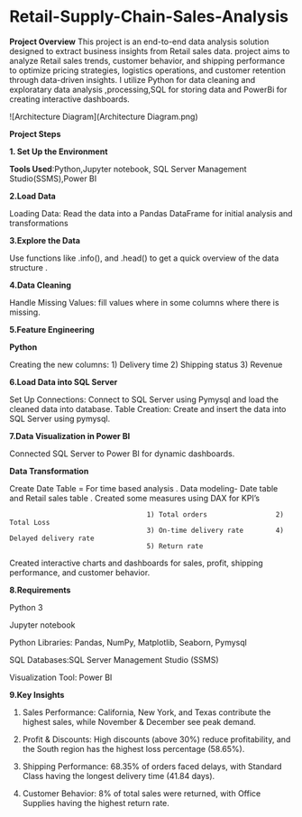 # Retail-Supply-Chain-Sales-Analysis

**Project Overview**
This project is an end-to-end data analysis solution designed to extract business insights from Retail sales data.
project aims to analyze Retail sales trends, customer behavior, and shipping performance to optimize pricing strategies, logistics operations, and customer retention through data-driven insights. I utilize Python for data cleaning and exploratary data analysis
,processing,SQL for storing data and PowerBi for creating interactive dashboards.


![Architecture Diagram](Architecture Diagram.png)









**Project Steps**

**1. Set Up the Environment**

**Tools Used**:Python,Jupyter notebook, SQL Server Management Studio(SSMS),Power BI


**2.Load Data**

Loading Data: Read the data into a Pandas DataFrame for initial analysis and transformations


**3.Explore the Data**

Use functions like .info(), and .head() to get a quick overview of the data structure .


**4.Data Cleaning**

Handle Missing Values:  fill values where in some columns where there is missing.


**5.Feature Engineering**

**Python**

Creating the new columns: 1) Delivery time  2) Shipping status  3) Revenue


**6.Load Data into SQL Server**

Set Up Connections: Connect to SQL Server using Pymysql and load the cleaned data into database. Table Creation: Create and insert the data into SQL Server using pymysql.


**7.Data Visualization in Power BI**

Connected SQL Server to Power BI for dynamic dashboards.

**Data Transformation**

Create Date Table = For  time based analysis .
Data modeling- Date table and Retail sales table .
Created some measures using DAX for KPI’s

                                      1) Total orders                 2) Total Loss  
                                      3) On-time delivery rate        4) Delayed delivery rate    
                                      5) Return rate      

Created interactive charts and dashboards for sales, profit, shipping performance, and customer behavior.


**8.Requirements**

Python 3

Jupyter notebook

Python Libraries: Pandas, NumPy, Matplotlib, Seaborn, Pymysql

SQL Databases:SQL Server Management Studio (SSMS)

Visualization Tool: Power BI


**9.Key Insights**
1) Sales Performance: California, New York, and Texas contribute the highest sales, while November & December see peak demand.
 
2) Profit & Discounts: High discounts (above 30%) reduce profitability, and the South region has the highest loss percentage (58.65%).
   
3) Shipping Performance: 68.35% of orders faced delays, with Standard Class having the longest delivery time (41.84 days).
   
4) Customer Behavior: 8% of total sales were returned, with Office Supplies having the highest return rate.










